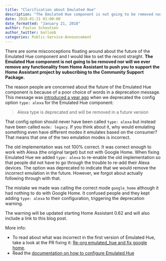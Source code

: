 ```yaml
---
title: "Clarification about Emulated Hue"
description: "The Emulated Hue component is not going to be removed nor will we ever remove any functionality from Home Assistant to push you to subscribe to the Community Support Package."
date: 2018-01-21 01:00:00
date_formatted: "January 21, 2018"
author: Paulus Schoutsen
author_twitter: balloob
categories: Public-Service-Announcement
---
```


There are some misconceptions floating around about the future of the Emulated Hue component and I would like to set the record straight. **The Emulated Hue component is not going to be removed nor will we ever remove any functionality from Home Assistant to push you to support the Home Assistant project by subscribing to the Community Support Package.**

The reason people are concerned about the future of the Emulated Hue component is because of a poor choice of words in a deprecation message. This message was [introduced a year ago][pr2] when we deprecated the config option `type: alexa` for the Emulated Hue component:

> Alexa type is deprecated and will be removed in a future version

That config option should never have been called `type: alexa` but instead have been called `mode: legacy`. If you think about it, why would emulating something even have different modes it emulates based on the consumer? That means that one of the two emulation modes is incorrect.

The old implementation was not 100% correct. It was correct enough to work with Alexa (the original target) but not with Google Home. When fixing Emulated Hue we added `type: alexa` to re-enable the old implementation so that people did not have to go through the trouble to re-add their Alexa devices. The option was deprecated to indicate that we would remove the incorrect emulation in the future. However, we forgot about actually following through with that.

The mistake we made was calling the correct mode `google_home` although it had nothing to do with Google Home. It confused people and they kept adding `type: alexa` to their configuration, triggering the deprecation warning.

The warning will be updated starting Home Assistant 0.62 and will also include a link to this blog post.

More info:

- To read about what was incorrect in the first version of Emulated Hue, take a look at the PR fixing it: [Re-org emulated_hue and fix google home][pr1].
- Read the [documentation on how to configure Emulated Hue][eh-conf]

[pr1]: https://github.com/home-assistant/home-assistant/pull/4708
[pr2]: https://github.com/home-assistant/home-assistant/pull/5549
[eh-conf]: /components/emulated_hue/#configuration
